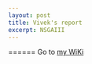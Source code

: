 ```yaml
---
layout: post
title: Vivek's report
excerpt: NSGAIII
---
```


======
Go to [my WiKi](https://github.com/ai-se/Vivek/wiki/Report-April-16)

